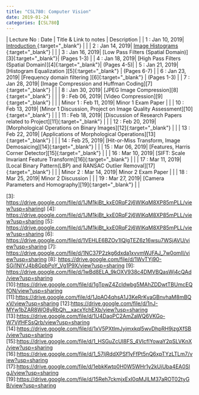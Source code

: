 ```yaml
---
title: "CSL780: Computer Vision"
date: 2019-01-24
categories: [CSL780]
---
```


| Lecture No : Date | Title & Link to notes | Description |
| 1 : Jan 10, 2019| [Introduction                ][1]{:target="_blank"}  |                |
| 2 : Jan 14, 2019| [Image Histograms            ][2]{:target="_blank"}  |                |
| 3 : Jan 16, 2019| [Low Pass Filters (Spatial Domain)][3]{:target="_blank"}| (Pages 1-3) |
| 4 : Jan 18, 2019| [High Pass Filters (Spatial Domain)][4]{:target="_blank"}| (Pages 4-5)|
| 5 : Jan 21, 2019| [Histogram Equalization      ][5]{:target="_blank"}  |  (Pages 6-7)   |
| 6 : Jan 23, 2019| [Frequency domain filtering  ][6]{:target="_blank"}  |  (Pages 1-3)   |
| 7 : Jan 28, 2019| [Image Compression and Huffman Coding][7]{:target="_blank"}  |   |
| 8 : Jan 30, 2019| [JPEG Image Compression][8]{:target="_blank"}  |   |
| 9 : Feb 06, 2019| [Video Compression][9]{:target="_blank"}  |   |
| Minor 1 : Feb 11, 2019| Minor 1 Exam Paper  |                |
| 10 : Feb 13, 2019| [Minor 1 Discussion, Project on Image Quality Assessment][10]{:target="_blank"}  |   |
| 11 : Feb 18, 2019| [Discussion of Research Papers related to Project][11]{:target="_blank"}  |   |
| 12 : Feb 20, 2019| [Morphological Operations on Binary Images][12]{:target="_blank"}  |   |
| 13 : Feb 22, 2019| [Applications of Morphological Operations][13]{:target="_blank"}  |   |
| 14 : Feb 25, 2019| [Hit-or-Miss Transform, Image Demosaicing][14]{:target="_blank"}  |   |
| 15 : Mar 06, 2019| [Features, Harris Corner Detector][15]{:target="_blank"}  |   |
| 16 : Mar 10, 2019| [SIFT: Scale Invariant Feature Transform][16]{:target="_blank"}  |   |
| 17 : Mar 11, 2019| [Local Binary Pattern(LBP) and RANSAC Outlier Removal][17]{:target="_blank"}  |   |
| Minor 2 : Mar 14, 2019| Minor 2 Exam Paper  |   |
| 18 : Mar 25, 2019| Minor 2 Discussion  |   |
| 19 : Mar 27, 2019| [Camera Parameters and Homography][19]{:target="_blank"}  |   |


[1]: https://sahilbansal17.github.io/eCSe-Notes/csl780/2019/01/10/computer-vision-introduction.html
[2]: https://sahilbansal17.github.io/eCSe-Notes/csl780/2019/01/14/computer-vision.html
[3]: https://drive.google.com/file/d/1JM1kjBt_kxE0RqF2j6WlKqM8XP85mPLL/view?usp=sharing)
[4]: https://drive.google.com/file/d/1JM1kjBt_kxE0RqF2j6WlKqM8XP85mPLL/view?usp=sharing
[5]: https://drive.google.com/file/d/1JM1kjBt_kxE0RqF2j6WlKqM8XP85mPLL/view?usp=sharing
[6]: https://drive.google.com/file/d/1VEHLE6BZOv1IQlgTEZ6z16wsu7WSjAVU/view?usp=sharing
[7]: https://drive.google.com/file/d/1NC37P2zkg6dxda1xvvmWJFAJ_7w0omII/view?usp=sharing
[8]: https://drive.google.com/file/d/1WvTYj90-SGj1NlYJ4b8GpbPoY_Vg1P9X/view?usp=sharing
[9]: https://drive.google.com/file/d/1wBd8ELA_9kOXV938c4DMVBQasWj4cQAd/view?usp=sharing
[10]:https://drive.google.com/file/d/1gTpwZ4Zcldwbg5MAhZDDwtTBUmcEQfON/view?usp=sharing
[11]:https://drive.google.com/file/d/1JpAO4qhsA1J3KeRrKyaGBnvhaM8mBQxV/view?usp=sharing
[12]:https://drive.google.com/file/d/1nJ-MYw1bZAR8WO8yRbQh__xacxYchEXb/view?usp=sharing
[13]:https://drive.google.com/file/d/1U4DaoPC2AmZaWQ6VKGo-W7VjfHFSsQrb/view?usp=sharing
[14]:https://drive.google.com/file/d/1xV5PXtImJyjmxkql5wvDhpRH9jzgXfSB/view?usp=sharing
[15]:https://drive.google.com/file/d/1_HSGuZcUI8FS_4VIcflYowaY2pSLVKnX/view?usp=sharing
[16]:https://drive.google.com/file/d/1_57ljRddXPSf1yFfPt5nQ6xpTYzLTLm7/view?usp=sharing
[17]:https://drive.google.com/file/d/1ebkKwtp0H0W5WHr1y2kUiUba4EA0SlgJ/view?usp=sharing
[19]:https://drive.google.com/file/d/15Reh7ckmjxExI0qMJILM37aROT02tyGB/view?usp=sharing